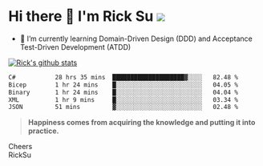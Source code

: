 # Hi there 👋 I'm Rick Su ![](https://komarev.com/ghpvc/?username=ricksu978)
<!--
**ricksu978/ricksu978** is a ✨ _special_ ✨ repository because its `README.md` (this file) appears on your GitHub profile.

Here are some ideas to get you started:

- 🔭 I’m currently working on ...
-->
- 🌱 I’m currently learning Domain-Driven Design (DDD) and Acceptance Test-Driven Development (ATDD)
<!--
- 👯 I’m looking to collaborate on ...
- 🤔 I’m looking for help with ...
- 💬 Ask me about ...
- 📫 How to reach me: ...
- 😄 Pronouns: ...
- ⚡ Fun fact: ...
-->
[![Rick's github stats](https://github-readme-stats.vercel.app/api?username=ricksu978&theme=dark)](https://github.com/ricksu978/ricksu978)

<!--START_SECTION:waka-->

```txt
C#           28 hrs 35 mins  ████████████████████▓░░░░   82.48 %
Bicep        1 hr 24 mins    █░░░░░░░░░░░░░░░░░░░░░░░░   04.05 %
Binary       1 hr 24 mins    █░░░░░░░░░░░░░░░░░░░░░░░░   04.04 %
XML          1 hr 9 mins     █░░░░░░░░░░░░░░░░░░░░░░░░   03.34 %
JSON         51 mins         ▓░░░░░░░░░░░░░░░░░░░░░░░░   02.48 %
```

<!--END_SECTION:waka-->

> **Happiness comes from acquiring the knowledge and putting it into practice.**

Cheers  
RickSu 

